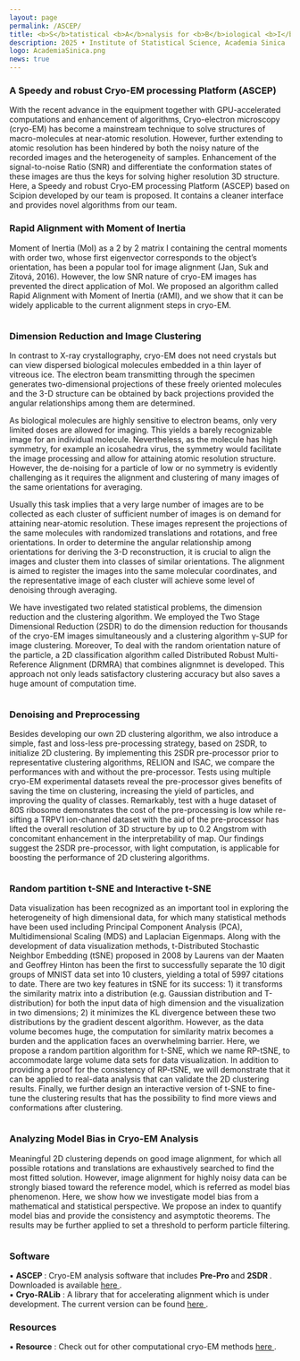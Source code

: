 ```yaml
---
layout: page
permalink: /ASCEP/
title: <b>S</b>tatistical <b>A</b>nalysis for <b>B</b>iological <b>I</b>mage <b>D</b>ata
description: 2025 • Institute of Statistical Science, Academia Sinica
logo: AcademiaSinica.png
news: true
---
```


### A Speedy and robust Cryo-EM processing Platform (ASCEP)
With the recent advance in the equipment together with GPU-accelerated computations and enhancement of algorithms, Cryo-electron microscopy (cryo-EM) has become a mainstream technique to solve structures of macro-molecules at near-atomic resolution. However, further extending to atomic resolution has been hindered by both the noisy nature of the recorded images and the heterogeneity of samples. Enhancement of the signal-to-noise Ratio (SNR) and differentiate the conformation states of these images are thus the keys for solving higher resolution 3D structure. Here, a Speedy and robust Cryo-EM processing Platform (ASCEP) based on Scipion developed by our team is proposed. It contains a cleaner interface and provides novel algorithms from our team.



### Rapid Alignment with Moment of Inertia
Moment of Inertia (MoI) as a 2 by 2 matrix I containing the central moments with order two, whose first eigenvector corresponds to the object’s orientation, has been a popular tool for image alignment (Jan, Suk and Zitová, 2016). However, the low SNR nature of cryo-EM images has prevented the direct application of MoI. We proposed an algorithm called Rapid Alignment with Moment of Inertia (rAMI), and we show that it can be widely applicable to the current alignment steps in cryo-EM. 

<div class="row">
    <div class="col-sm mt-3 mt-md-0">
        <img class="img-fluid rounded z-depth-1" src="{{ '/assets/img/MOI2.PNG' | relative_url }}" alt="" title="example image"/>
    </div>
</div>


### Dimension Reduction and Image Clustering
In contrast to X-ray crystallography, cryo-EM does not need crystals but can view dispersed biological molecules embedded in a thin layer of vitreous ice. The electron beam transmitting through the specimen generates two-dimensional projections of these freely oriented molecules and the 3-D structure can be obtained by back projections provided the angular relationships among them are determined.

As biological molecules are highly sensitive to electron beams, only very limited doses are allowed for imaging. This yields a barely recognizable image for an individual molecule. Nevertheless, as the molecule has high symmetry, for example an icosahedra virus, the symmetry would facilitate the image processing and allow for attaining atomic resolution structure. However, the de-noising for a particle of low or no symmetry is evidently challenging as it requires the alignment and clustering of many images of the same orientations for averaging.

Usually this task implies that a very large number of images are to be collected as each cluster of sufficient number of images is on demand for attaining near-atomic resolution. These images represent the projections of the same molecules with randomized translations and rotations, and free orientations. In order to determine the angular relationship among orientations for deriving the 3-D reconstruction, it is crucial to align the images and cluster them into classes of similar orientations. The alignment is aimed to register the images into the same molecular coordinates, and the representative image of each cluster will achieve some level of  denoising through averaging.

We have investigated two related statistical problems, the dimension reduction and the clustering algorithm. We employed the Two Stage Dimensional Reduction (2SDR) to do the dimension reduction for thousands of the cryo-EM images simultaneously and a clustering algorithm γ-SUP for image clustering.  Moreover, To deal with the random orientation nature of the particle, a 2D classification algorithm called Distributed Robust Multi-Reference Alignment (DRMRA) that combines alignmnet is developed. This approach not only leads satisfactory clustering accuracy but also saves a huge amount of computation time.

<div class="row">
    <div class="col-sm mt-3 mt-md-0">
        <img class="img-fluid rounded z-depth-1" src="{{ '/assets/img/about-1.jpg' | relative_url }}" alt="" title="example image"/>
    </div>
</div>

### Denoising and Preprocessing
Besides developing our own 2D clustering algorithm, we also introduce a simple, fast and loss-less pre-processing strategy, based on 2SDR, to initialize 2D clustering.  By implementing this 2SDR pre-processor prior to representative clustering algorithms, RELION and ISAC, we compare the performances with and without the pre-processor. Tests using multiple cryo-EM experimental datasets reveal the pre-processor gives benefits of saving the time on clustering, increasing the yield of particles, and improving the quality of classes. Remarkably, test with a huge dataset of 80S ribosome demonstrates the cost of the pre-processing is low while re-sifting a TRPV1 ion-channel dataset with the aid of the pre-processor has lifted the overall resolution of 3D structure by up to 0.2 Angstrom with concomitant enhancement in the interpretability of map. Our findings suggest the 2SDR pre-processor, with light computation, is applicable for boosting the performance of 2D clustering algorithms.


<div class="row">
    <div class="col-sm mt-3 mt-md-0">
        <img class="img-fluid rounded z-depth-1" src="{{ '/assets/img/about-2.png' | relative_url }}" alt="" title="example image"/>
    </div>
</div>

### Random partition t-SNE and Interactive t-SNE
Data visualization has been recognized as an important tool in exploring the heterogeneity of high dimensional data, for which many statistical methods have been used including Principal Component Analysis (PCA), Multidimensional Scaling (MDS) and Laplacian Eigenmaps. Along with the development of data visualization methods, t-Distributed Stochastic Neighbor Embedding (tSNE) proposed in 2008 by Laurens van der Maaten and Geoffrey Hinton has been the first to successfully separate the 10 digit groups of MNIST data set into 10 clusters, yielding a total of 5997 citations to date. There are two key features in tSNE for its success: 1) it transforms the similarity matrix into a distribution (e.g. Gaussian distribution and T-distribution) for both the input data of high dimension and the visualization in two dimensions; 2) it minimizes the KL divergence between these two distributions by the gradient descent algorithm. However, as the data volume becomes huge, the computation for similarity matrix becomes a burden and the application faces an overwhelming barrier. Here, we propose a random partition algorithm for t-SNE, which we name RP-tSNE, to accommodate large volume data sets for data visualization. In addition to providing a proof for the consistency of RP-tSNE, we will demonstrate that it can be applied to real-data analysis that can validate the 2D clustering results. Finally, we further design an interactive version of t-SNE to fine-tune the clustering results that has the possibility to find more views and conformations after clustering.

<div class="row">
    <div class="col-sm mt-3 mt-md-0">
        <img class="img-fluid rounded z-depth-1" src="{{ '/assets/img/about-3.jpg' | relative_url }}" alt="" title="example image"/>
    </div>
</div>

### Analyzing Model Bias in Cryo-EM Analysis
Meaningful 2D clustering depends on good image alignment, for which all possible rotations and translations are exhaustively searched to find the most fitted solution. However, image alignment for highly noisy data can be strongly biased toward the reference model, which is referred as model bias phenomenon. Here, we show how we investigate model bias from a mathematical and statistical perspective. We propose an index to quantify model bias and provide the consistency and asymptotic theorems. The results may be further applied to set a threshold to perform particle filtering.

<div class="row">
    <div class="col-sm mt-3 mt-md-0">
        <img class="img-fluid rounded z-depth-1" src="{{ '/assets/img/about-4.png' | relative_url }}" alt="" title="example image"/>
    </div>
</div>



<h3>Software</h3>

 ▪ <strong> ASCEP </strong> : Cryo-EM analysis software that includes <strong> Pre-Pro </strong> and <strong> 2SDR </strong> . Downloaded is available <a href="https://docs.google.com/forms/d/e/1FAIpQLSfITYqUDG3SSN5p0gcikULWgNfiSpO-Zmf-wr9C-_zrbBWvvQ/viewform">
   here
  </a>.</br>
 ▪ <strong> Cryo-RALib</strong> : A library that for accelerating alignment which is under development. The current version can be found <a href="https://github.com/phonchi/Cryo-RAlib">
   here
  </a>.


  <h3>Resources</h3>
   ▪ <strong> Resource</strong> : Check out for other computational cryo-EM methods <a href="https://github.com/phonchi/Computational-CryoEM">
   here
  </a>.






